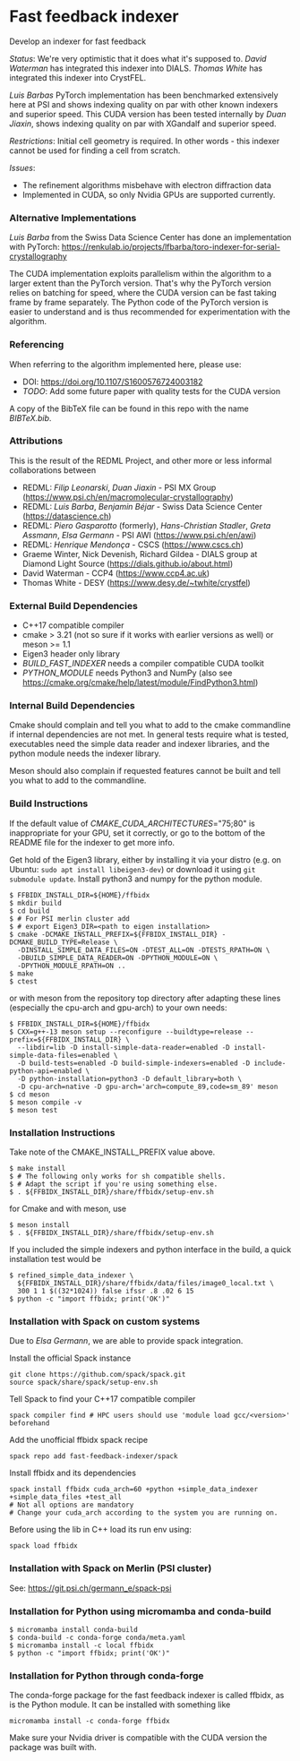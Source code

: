 # Fast feedback indexer

Develop an indexer for fast feedback

*Status*: We're very optimistic that it does what it's supposed to. *David Waterman* has integrated this indexer into DIALS. *Thomas White* has integrated this indexer into CrystFEL.

*Luis Barbas* PyTorch implementation has been benchmarked extensively here at PSI and shows indexing quality on par with other known indexers and superior speed. This CUDA version has been tested internally by *Duan Jiaxin*, shows indexing quality on par with XGandalf and superior speed.

*Restrictions*: Initial cell geometry is required. In other words - this indexer cannot be used for finding a cell from scratch.

*Issues*:

* The refinement algorithms misbehave with electron diffraction data
* Implemented in CUDA, so only Nvidia GPUs are supported currently.

### Alternative Implementations

*Luis Barba* from the Swiss Data Science Center has done an implementation with PyTorch: https://renkulab.io/projects/lfbarba/toro-indexer-for-serial-crystallography

The CUDA implementation exploits parallelism within the algorithm to a larger extent than the PyTorch version. That's why the PyTorch version relies on batching for speed, where the CUDA version can be fast taking frame by frame separately. The Python code of the PyTorch version is easier to understand and is thus recommended for experimentation with the algorithm.

### Referencing

When referring to the algorithm implemented here, please use:

- DOI: https://doi.org/10.1107/S1600576724003182
- *TODO*: Add some future paper with quality tests for the CUDA version

A copy of the BibTeX file can be found in this repo with the name *BIBTeX.bib*.

### Attributions

This is the result of the REDML Project, and other more or less informal collaborations between

* REDML: *Filip Leonarski*, *Duan Jiaxin* - PSI MX Group (https://www.psi.ch/en/macromolecular-crystallography)
* REDML: *Luis Barba*, *Benjamin Béjar* - Swiss Data Science Center (https://datascience.ch)
* REDML: *Piero Gasparotto* (formerly), *Hans-Christian Stadler*, *Greta Assmann*, *Elsa Germann* - PSI AWI (https://www.psi.ch/en/awi)
* REDML: *Henrique Mendonça* - CSCS (https://www.cscs.ch)
* Graeme Winter, Nick Devenish, Richard Gildea - DIALS group at Diamond Light Source (https://dials.github.io/about.html)
* David Waterman - CCP4 (https://www.ccp4.ac.uk)
* Thomas White - DESY (https://www.desy.de/~twhite/crystfel)

### External Build Dependencies

* C++17 compatible compiler
* cmake > 3.21 (not so sure if it works with earlier versions as well) or meson >= 1.1
* Eigen3 header only library
* *BUILD_FAST_INDEXER* needs a compiler compatible CUDA toolkit
* *PYTHON_MODULE* needs Python3 and NumPy (also see https://cmake.org/cmake/help/latest/module/FindPython3.html)

### Internal Build Dependencies

Cmake should complain and tell you what to add to the cmake commandline if internal dependencies are not met. In general tests require what is tested, executables need the simple data reader and indexer libraries, and the python module needs the indexer library.

Meson should also complain if requested features cannot be built and tell you what to add to the commandline.

### Build Instructions

If the default value of *CMAKE_CUDA_ARCHITECTURES*=\"75;80\" is inappropriate for your GPU, set it correctly, or go to the bottom of the README file for the indexer to get more info.

Get hold of the Eigen3 library, either by installing it via your distro (e.g. on Ubuntu: `sudo apt install libeigen3-dev`) or download it using `git submodule update`. Install python3 and numpy for the python module.

```
$ FFBIDX_INSTALL_DIR=${HOME}/ffbidx
$ mkdir build
$ cd build
$ # For PSI merlin cluster add
$ # export Eigen3_DIR=<path to eigen installation>
$ cmake -DCMAKE_INSTALL_PREFIX=${FFBIDX_INSTALL_DIR} -DCMAKE_BUILD_TYPE=Release \
  -DINSTALL_SIMPLE_DATA_FILES=ON -DTEST_ALL=ON -DTESTS_RPATH=ON \
  -DBUILD_SIMPLE_DATA_READER=ON -DPYTHON_MODULE=ON \
  -DPYTHON_MODULE_RPATH=ON ..
$ make
$ ctest
```

or with meson from the repository top directory after adapting these lines (especially the cpu-arch and gpu-arch) to your own needs:
```
$ FFBIDX_INSTALL_DIR=${HOME}/ffbidx
$ CXX=g++-13 meson setup --reconfigure --buildtype=release --prefix=${FFBIDX_INSTALL_DIR} \
  --libdir=lib -D install-simple-data-reader=enabled -D install-simple-data-files=enabled \
  -D build-tests=enabled -D build-simple-indexers=enabled -D include-python-api=enabled \
  -D python-installation=python3 -D default_library=both \
  -D cpu-arch=native -D gpu-arch='arch=compute_89,code=sm_89' meson
$ cd meson
$ meson compile -v
$ meson test
```

### Installation Instructions

Take note of the CMAKE_INSTALL_PREFIX value above.

```
$ make install
$ # The following only works for sh compatible shells.
$ # Adapt the script if you're using something else.
$ . ${FFBIDX_INSTALL_DIR}/share/ffbidx/setup-env.sh
```

for Cmake and with meson, use

```
$ meson install
$ . ${FFBIDX_INSTALL_DIR}/share/ffbidx/setup-env.sh
```

If you included the simple indexers and python interface in the build, a quick installation test would be

```
$ refined_simple_data_indexer \
  ${FFBIDX_INSTALL_DIR}/share/ffbidx/data/files/image0_local.txt \
  300 1 1 $((32*1024)) false ifssr .8 .02 6 15
$ python -c "import ffbidx; print('OK')"
```

### Installation with Spack on custom systems

Due to *Elsa Germann*, we are able to provide spack integration.

Install the official Spack instance
```
git clone https://github.com/spack/spack.git
source spack/share/spack/setup-env.sh
```

Tell Spack to find your C++17 compatible compiler
```
spack compiler find # HPC users should use 'module load gcc/<version>' beforehand
```

Add the unofficial ffbidx spack recipe
```
spack repo add fast-feedback-indexer/spack
```

Install ffbidx and its dependencies
```
spack install ffbidx cuda_arch=60 +python +simple_data_indexer +simple_data_files +test_all
# Not all options are mandatory
# Change your cuda_arch according to the system you are running on.
```

Before using the lib in C++ load its run env using:
```
spack load ffbidx
```

### Installation with Spack on Merlin (PSI cluster)

See: https://git.psi.ch/germann_e/spack-psi

### Installation for Python using micromamba and conda-build

```
$ micromamba install conda-build
$ conda-build -c conda-forge conda/meta.yaml
$ micromamba install -c local ffbidx
$ python -c "import ffbidx; print('OK')"
```

### Installation for Python through conda-forge

The conda-forge package for the fast feedback indexer is called ffbidx, as is the Python module. It can be installed with something like
```
micromamba install -c conda-forge ffbidx
```
Make sure your Nvidia driver is compatible with the CUDA version the package was built with.
